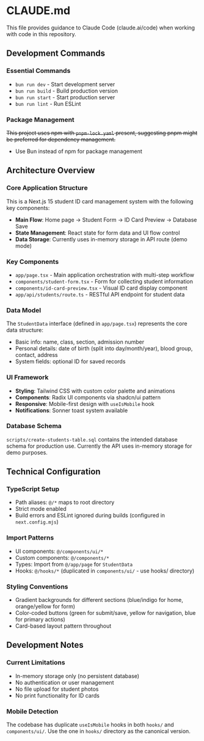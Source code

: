 # CLAUDE.md

This file provides guidance to Claude Code (claude.ai/code) when working with code in this repository.

## Development Commands

### Essential Commands
- `bun run dev` - Start development server
- `bun run build` - Build production version
- `bun run start` - Start production server
- `bun run lint` - Run ESLint

### Package Management
~~This project uses npm with `pnpm-lock.yaml` present, suggesting pnpm might be preferred for dependency management.~~
- Use Bun instead of npm for package management

## Architecture Overview

### Core Application Structure
This is a Next.js 15 student ID card management system with the following key components:

- **Main Flow**: Home page → Student Form → ID Card Preview → Database Save
- **State Management**: React state for form data and UI flow control
- **Data Storage**: Currently uses in-memory storage in API route (demo mode)

### Key Components
- `app/page.tsx` - Main application orchestration with multi-step workflow
- `components/student-form.tsx` - Form for collecting student information
- `components/id-card-preview.tsx` - Visual ID card display component
- `app/api/students/route.ts` - RESTful API endpoint for student data

### Data Model
The `StudentData` interface (defined in `app/page.tsx`) represents the core data structure:
- Basic info: name, class, section, admission number
- Personal details: date of birth (split into day/month/year), blood group, contact, address
- System fields: optional ID for saved records

### UI Framework
- **Styling**: Tailwind CSS with custom color palette and animations
- **Components**: Radix UI components via shadcn/ui pattern
- **Responsive**: Mobile-first design with `useIsMobile` hook
- **Notifications**: Sonner toast system available

### Database Schema
`scripts/create-students-table.sql` contains the intended database schema for production use. Currently the API uses in-memory storage for demo purposes.

## Technical Configuration

### TypeScript Setup
- Path aliases: `@/*` maps to root directory
- Strict mode enabled
- Build errors and ESLint ignored during builds (configured in `next.config.mjs`)

### Import Patterns
- UI components: `@/components/ui/*`
- Custom components: `@/components/*`
- Types: Import from `@/app/page` for `StudentData`
- Hooks: `@/hooks/*` (duplicated in `components/ui/` - use hooks/ directory)

### Styling Conventions
- Gradient backgrounds for different sections (blue/indigo for home, orange/yellow for form)
- Color-coded buttons (green for submit/save, yellow for navigation, blue for primary actions)
- Card-based layout pattern throughout

## Development Notes

### Current Limitations
- In-memory storage only (no persistent database)
- No authentication or user management
- No file upload for student photos
- No print functionality for ID cards

### Mobile Detection
The codebase has duplicate `useIsMobile` hooks in both `hooks/` and `components/ui/`. Use the one in `hooks/` directory as the canonical version.